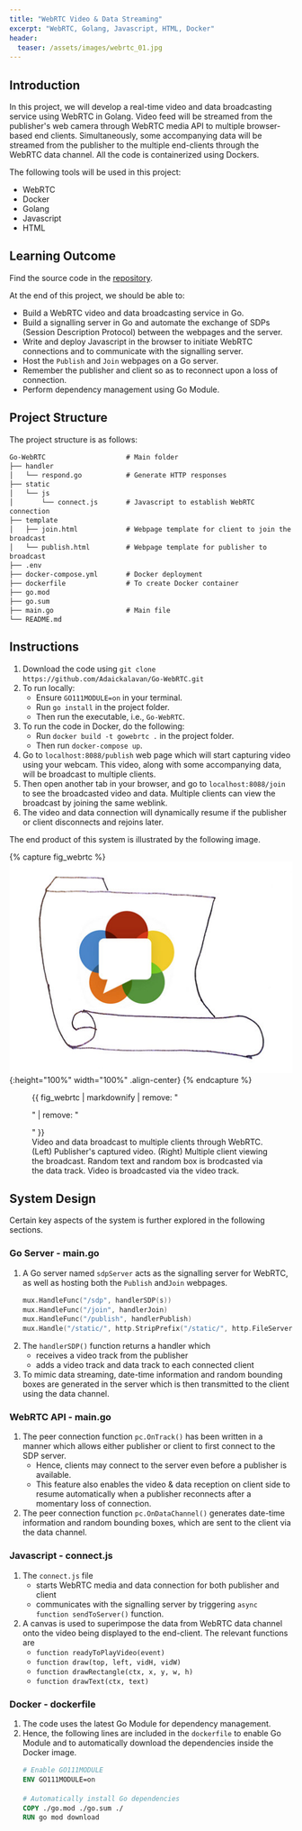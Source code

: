 ```yaml
---
title: "WebRTC Video & Data Streaming"
excerpt: "WebRTC, Golang, Javascript, HTML, Docker"
header:
  teaser: /assets/images/webrtc_01.jpg
---
```


## Introduction

In this project, we will develop a real-time video and data broadcasting service using WebRTC in Golang. Video feed will be streamed from the publisher's web camera through WebRTC media API to multiple browser-based end clients. Simultaneously, some accompanying data will be streamed from the publisher to the multiple end-clients through the WebRTC data channel. All the code is containerized using Dockers.

The following tools will be used in this project:
+ WebRTC
+ Docker
+ Golang
+ Javascript
+ HTML

## Learning Outcome

Find the source code in the [repository](https://github.com/Adaickalavan/Go-WebRTC).

At the end of this project, we should be able to:
+ Build a WebRTC video and data broadcasting service in Go.
+ Build a signalling server in Go and automate the exchange of SDPs (Session Description Protocol) between the webpages and the server. 
+ Write and deploy Javascript in the browser to initiate WebRTC connections and to communicate with the signalling server.
+ Host the `Publish` and `Join` webpages on a Go server.
+ Remember the publisher and client so as to reconnect upon a loss of connection.
+ Perform dependency management using Go Module. 

## Project Structure

The project structure is as follows:

```text
Go-WebRTC                    # Main folder
├── handler                      
│   └── respond.go           # Generate HTTP responses
├── static                       
│   └── js
│       └── connect.js       # Javascript to establish WebRTC connection
├── template                
│   ├── join.html            # Webpage template for client to join the broadcast 
│   └── publish.html         # Webpage template for publisher to broadcast
├── .env
├── docker-compose.yml       # Docker deployment
├── dockerfile               # To create Docker container
├── go.mod
├── go.sum
├── main.go                  # Main file
└── README.md                                 
```

## Instructions
1. Download the code using `git clone https://github.com/Adaickalavan/Go-WebRTC.git`
1. To run locally:
    + Ensure `GO111MODULE=on` in your terminal.
    + Run `go install` in the project folder.
    + Then run the executable, i.e., `Go-WebRTC`.
1. To run the code in Docker, do the following:
    + Run `docker build -t gowebrtc .` in the project folder.
    + Then run `docker-compose up`.
1. Go to `localhost:8088/publish` web page which will start capturing video using your webcam. This video, along with some accompanying data, will be broadcast to multiple clients.
1. Then open another tab in your browser, and go to `localhost:8088/join` to see the broadcasted video and data. Multiple clients can view the broadcast by joining the same weblink. 
1. The video and data connection will dynamically resume if the publisher or client disconnects and rejoins later.

The end product of this system is illustrated by the following image.

{% capture fig_webrtc %}
![webrtc](/assets/images/webrtc_02.jpg){:height="100%" width="100%" .align-center}
{% endcapture %}

<figure id="webrtc">
  {{ fig_webrtc | markdownify | remove: "<p>" | remove: "</p>" }}
  <figcaption>Video and data broadcast to multiple clients through WebRTC. (Left) Publisher's captured video. (Right) Multiple client viewing the broadcast. Random text and random box is brodcasted via the data track. Video is broadcasted via the video track. </figcaption>
</figure>

## System Design
Certain key aspects of the system is further explored in the following sections.

### Go Server - main.go
1. A Go server named `sdpServer` acts as the signalling server for WebRTC, as well as hosting both the `Publish` and`Join` webpages.  
    ```go
    mux.HandleFunc("/sdp", handlerSDP(s))
    mux.HandleFunc("/join", handlerJoin)
    mux.HandleFunc("/publish", handlerPublish)
    mux.Handle("/static/", http.StripPrefix("/static/", http.FileServer(http.Dir("./static/"))))
    ```
1. The `handlerSDP()` function returns a handler which
    + receives a video track from the publisher 
    + adds a video track and data track to each connected client
1. To mimic data streaming, date-time information and random bounding boxes are generated in the server which is then transmitted to the client using the data channel.      

### WebRTC API - main.go
1. The peer connection function `pc.OnTrack()` has been written in a manner  which allows either publisher or client to first connect to the SDP server. 
    + Hence, clients may connect to the server even before a publisher is available.   
    + This feature also enables the video & data reception on client side to resume automatically when a publisher reconnects after a momentary loss of connection. 
1. The peer connection function `pc.OnDataChannel()` generates date-time information and random bounding boxes, which are sent to the client via the data channel. 

### Javascript - connect.js
1. The `connect.js` file 
    + starts WebRTC media and data connection for both publisher and client
    + communicates with the signalling server by triggering `async function sendToServer()` function.
1. A canvas is used to superimpose the data from WebRTC data channel onto the video being displayed to the end-client. The relevant functions are  
    + `function readyToPlayVideo(event)`
    + `function draw(top, left, vidH, vidW)`
    + `function drawRectangle(ctx, x, y, w, h)`
    + `function drawText(ctx, text)`

### Docker - dockerfile 
1. The code uses the latest Go Module for dependency management.
1. Hence, the following lines are included in the `dockerfile` to enable Go Module and to automatically download the dependencies inside the Docker image.
    ```dockerfile
    # Enable GO111MODULE
    ENV GO111MODULE=on

    # Automatically install Go dependencies
    COPY ./go.mod ./go.sum ./
    RUN go mod download
    ```    